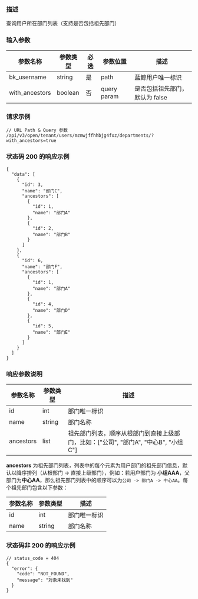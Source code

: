 ### 描述

查询用户所在部门列表（支持是否包括祖先部门）

### 输入参数

| 参数名称           | 参数类型    | 必选 | 参数位置        | 描述                 |
|----------------|---------|----|-------------|--------------------|
| bk_username    | string  | 是  | path        | 蓝鲸用户唯一标识           |
| with_ancestors | boolean | 否  | query param | 是否包括祖先部门，默认为 false |

### 请求示例

```
// URL Path & Query 参数
/api/v3/open/tenant/users/mzmwjffhhbjg4fxz/departments/?with_ancestors=true
```

### 状态码 200 的响应示例

```json5
{
  "data": [
    {
      "id": 3,
      "name": "部门C",
      "ancestors": [
        {
          "id": 1,
          "name": "部门A"
        },
        {
          "id": 2,
          "name": "部门B"
        }
      ]
    },
    {
      "id": 6,
      "name": "部门F",
      "ancestors": [
        {
          "id": 1,
          "name": "部门A"
        },
        {
          "id": 4,
          "name": "部门D"
        },
        {
          "id": 5,
          "name": "部门E"
        }
      ]
    }
  ]
}
```

### 响应参数说明

| 参数名称      | 参数类型   | 描述      |
|-----------|--------|---------|
| id        | int    | 部门唯一标识  |
| name      | string | 部门名称    |
| ancestors | list   | 祖先部门列表，顺序从根部门到直接上级部门，比如：["公司", "部门A", "中心B", "小组 C"] |

**ancestors** 为祖先部门列表，列表中的每个元素为用户部门的祖先部门信息，默认以降序排列（从根部门 -> 直接上级部门），例如：若用户部门为
**小组AAA**，父部门为**中心AA**，那么祖先部门列表中的顺序可以为`公司 -> 部门A -> 中心AA`。每个祖先部门包含以下参数：

| 参数名称 | 参数类型   | 描述    |
|------|--------|-------|
| id   | int    | 部门唯一标识 |
| name | string | 部门名称  |

### 状态码非 200 的响应示例

```json5
// status_code = 404
{
  "error": {
    "code": "NOT_FOUND",
    "message": "对象未找到"
  }
}
```
